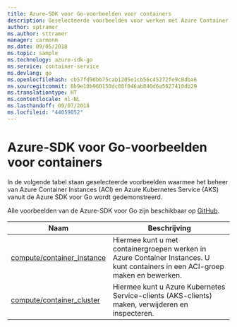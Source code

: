 ```yaml
---
title: Azure-SDK voor Go-voorbeelden voor containers
description: Geselecteerde voorbeelden voor werken met Azure Container Instances en Azure Kubernetes Service vanuit de Azure SDK voor Go.
author: sptramer
ms.author: sttramer
manager: carmonm
ms.date: 09/05/2018
ms.topic: sample
ms.technology: azure-sdk-go
ms.service: container-service
ms.devlang: go
ms.openlocfilehash: cb57fd9dbb75cab1205e1cb56c45272fe9c8dba6
ms.sourcegitcommit: 8b9e10b960150dc08f046ab840d6a5627410db29
ms.translationtype: HT
ms.contentlocale: nl-NL
ms.lasthandoff: 09/07/2018
ms.locfileid: "44059052"
---
```

# <a name="azure-sdk-for-go-samples-for-containers"></a>Azure-SDK voor Go-voorbeelden voor containers

In de volgende tabel staan geselecteerde voorbeelden waarmee het beheer van Azure Container Instances (ACI) en Azure Kubernetes Service (AKS) vanuit de Azure SDK voor Go wordt gedemonstreerd.

Alle voorbeelden van de Azure-SDK voor Go zijn beschikbaar op [GitHub](https://github.com/Azure-Samples/azure-sdk-for-go-samples).

| Naam | Beschrijving |
|------|-------------|
| [compute/container_instance](https://github.com/Azure-Samples/azure-sdk-for-go-samples/blob/master/compute/container_instance.go) | Hiermee kunt u met containergroepen werken in Azure Container Instances. U kunt containers in een ACI-groep maken en bewerken. |
| [compute/container_cluster](https://github.com/Azure-Samples/azure-sdk-for-go-samples/blob/master/compute/container_cluster.go) | Hiermee kunt u Azure Kubernetes Service-clients (AKS-clients) maken, verwijderen en inspecteren. |

